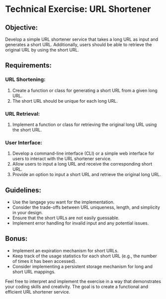 # Technical Exercise: URL Shortener

## Objective:
Develop a simple URL shortener service that takes a long URL as input and generates a short URL. Additionally, users should be able to retrieve the original URL by using the short URL.

## Requirements:

### URL Shortening:
1. Create a function or class for generating a short URL from a given long URL.
2. The short URL should be unique for each long URL.

### URL Retrieval:
1. Implement a function or class for retrieving the original long URL using the short URL.

### User Interface:
1. Develop a command-line interface (CLI) or a simple web interface for users to interact with the URL shortener service.
2. Allow users to input a long URL and receive the corresponding short URL.
3. Provide an option to input a short URL and retrieve the original long URL.

## Guidelines:
- Use the langage you want for the implementation.
- Consider the trade-offs between URL uniqueness, length, and simplicity in your design.
- Ensure that the short URLs are not easily guessable.
- Implement error handling for invalid input and any potential issues.

## Bonus:
- Implement an expiration mechanism for short URLs.
- Keep track of the usage statistics for each short URL (e.g., the number of times it has been accessed).
- Consider implementing a persistent storage mechanism for long and short URL mappings.

Feel free to interpret and implement the exercise in a way that demonstrates your coding skills and creativity. The goal is to create a functional and efficient URL shortener service.
